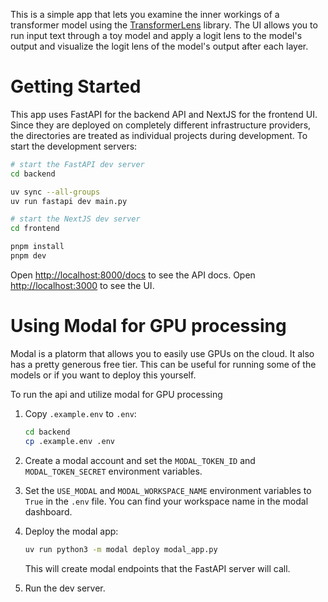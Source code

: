This is a simple app that lets you examine the inner workings of a transformer model using the [TransformerLens](https://github.com/TransformerLensOrg/TransformerLens) library. The UI allows you
to run input text through a toy model and apply a logit lens to the model's output and visualize the
logit lens of the model's output after each layer.

# Getting Started
This app uses FastAPI for the backend API and NextJS for the frontend UI. Since they are deployed on completely different
infrastructure providers, the directories are treated as individual projects during development. To start the
development servers:

```bash
# start the FastAPI dev server
cd backend

uv sync --all-groups
uv run fastapi dev main.py     
```

```bash
# start the NextJS dev server
cd frontend

pnpm install
pnpm dev
```

Open [http://localhost:8000/docs](http://localhost:8000/docs) to see the API docs.
Open [http://localhost:3000](http://localhost:3000) to see the UI.

# Using Modal for GPU processing
Modal is a platorm that allows you to easily use GPUs on the cloud. It also has a pretty generous free tier. This can be useful
for running some of the models or if you want to deploy this yourself.

To run the api and utilize modal for GPU processing
1. Copy `.example.env` to `.env`:
    ```bash 
    cd backend
    cp .example.env .env
    ```
3. Create a modal account and set the `MODAL_TOKEN_ID` and `MODAL_TOKEN_SECRET` environment variables.

4. Set the `USE_MODAL` and `MODAL_WORKSPACE_NAME` environment variables to `True` in the `.env` file. You can find your workspace name in the modal dashboard.
5. Deploy the modal app:
    ```bash
    uv run python3 -m modal deploy modal_app.py   
    ```
    This will create modal endpoints that the FastAPI server will call.
5. Run the dev server. 



